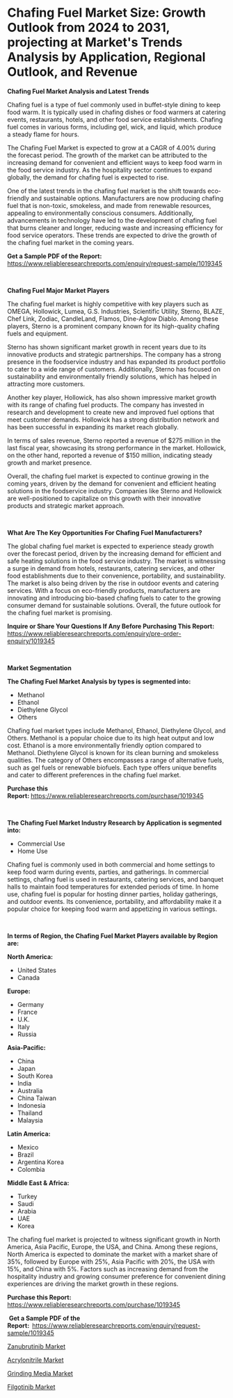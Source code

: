 <p><h1>Chafing Fuel Market Size: Growth Outlook from 2024 to 2031, projecting at Market's Trends Analysis by Application, Regional Outlook, and Revenue</h1></p><p><strong>Chafing Fuel Market Analysis and Latest Trends</strong></p>
<p><p>Chafing fuel is a type of fuel commonly used in buffet-style dining to keep food warm. It is typically used in chafing dishes or food warmers at catering events, restaurants, hotels, and other food service establishments. Chafing fuel comes in various forms, including gel, wick, and liquid, which produce a steady flame for hours.</p><p>The Chafing Fuel Market is expected to grow at a CAGR of 4.00% during the forecast period. The growth of the market can be attributed to the increasing demand for convenient and efficient ways to keep food warm in the food service industry. As the hospitality sector continues to expand globally, the demand for chafing fuel is expected to rise.</p><p>One of the latest trends in the chafing fuel market is the shift towards eco-friendly and sustainable options. Manufacturers are now producing chafing fuel that is non-toxic, smokeless, and made from renewable resources, appealing to environmentally conscious consumers. Additionally, advancements in technology have led to the development of chafing fuel that burns cleaner and longer, reducing waste and increasing efficiency for food service operators. These trends are expected to drive the growth of the chafing fuel market in the coming years.</p></p>
<p><strong>Get a Sample PDF of the Report:&nbsp;</strong> <a href="https://www.reliableresearchreports.com/enquiry/request-sample/1019345">https://www.reliableresearchreports.com/enquiry/request-sample/1019345</a></p>
<p>&nbsp;</p>
<p><strong>Chafing Fuel Major Market Players</strong></p>
<p><p>The chafing fuel market is highly competitive with key players such as OMEGA, Hollowick, Lumea, G.S. Industries, Scientific Utility, Sterno, BLAZE, Chef Link, Zodiac, CandleLand, Flamos, Dine-Aglow Diablo. Among these players, Sterno is a prominent company known for its high-quality chafing fuels and equipment.</p><p>Sterno has shown significant market growth in recent years due to its innovative products and strategic partnerships. The company has a strong presence in the foodservice industry and has expanded its product portfolio to cater to a wide range of customers. Additionally, Sterno has focused on sustainability and environmentally friendly solutions, which has helped in attracting more customers.</p><p>Another key player, Hollowick, has also shown impressive market growth with its range of chafing fuel products. The company has invested in research and development to create new and improved fuel options that meet customer demands. Hollowick has a strong distribution network and has been successful in expanding its market reach globally.</p><p>In terms of sales revenue, Sterno reported a revenue of $275 million in the last fiscal year, showcasing its strong performance in the market. Hollowick, on the other hand, reported a revenue of $150 million, indicating steady growth and market presence.</p><p>Overall, the chafing fuel market is expected to continue growing in the coming years, driven by the demand for convenient and efficient heating solutions in the foodservice industry. Companies like Sterno and Hollowick are well-positioned to capitalize on this growth with their innovative products and strategic market approach.</p></p>
<p>&nbsp;</p>
<p><strong>What Are The Key Opportunities For Chafing Fuel Manufacturers?</strong></p>
<p><p>The global chafing fuel market is expected to experience steady growth over the forecast period, driven by the increasing demand for efficient and safe heating solutions in the food service industry. The market is witnessing a surge in demand from hotels, restaurants, catering services, and other food establishments due to their convenience, portability, and sustainability. The market is also being driven by the rise in outdoor events and catering services. With a focus on eco-friendly products, manufacturers are innovating and introducing bio-based chafing fuels to cater to the growing consumer demand for sustainable solutions. Overall, the future outlook for the chafing fuel market is promising.</p></p>
<p><strong>Inquire or Share Your Questions If Any Before Purchasing This Report:</strong> <a href="https://www.reliableresearchreports.com/enquiry/pre-order-enquiry/1019345">https://www.reliableresearchreports.com/enquiry/pre-order-enquiry/1019345</a></p>
<p>&nbsp;</p>
<p><strong>Market Segmentation</strong></p>
<p><strong>The Chafing Fuel Market Analysis by types is segmented into:</strong></p>
<p><ul><li>Methanol</li><li>Ethanol</li><li>Diethylene Glycol</li><li>Others</li></ul></p>
<p><p>Chafing fuel market types include Methanol, Ethanol, Diethylene Glycol, and Others. Methanol is a popular choice due to its high heat output and low cost. Ethanol is a more environmentally friendly option compared to Methanol. Diethylene Glycol is known for its clean burning and smokeless qualities. The category of Others encompasses a range of alternative fuels, such as gel fuels or renewable biofuels. Each type offers unique benefits and cater to different preferences in the chafing fuel market.</p></p>
<p><strong>Purchase this Report:&nbsp;</strong><a href="https://www.reliableresearchreports.com/purchase/1019345">https://www.reliableresearchreports.com/purchase/1019345</a></p>
<p>&nbsp;</p>
<p><strong>The Chafing Fuel Market Industry Research by Application is segmented into:</strong></p>
<p><ul><li>Commercial Use</li><li>Home Use</li></ul></p>
<p><p>Chafing fuel is commonly used in both commercial and home settings to keep food warm during events, parties, and gatherings. In commercial settings, chafing fuel is used in restaurants, catering services, and banquet halls to maintain food temperatures for extended periods of time. In home use, chafing fuel is popular for hosting dinner parties, holiday gatherings, and outdoor events. Its convenience, portability, and affordability make it a popular choice for keeping food warm and appetizing in various settings.</p></p>
<p>&nbsp;</p>
<p><strong>In terms of Region, the Chafing Fuel Market Players available by Region are:</strong></p>
<p>
    <p> <strong> North America: </strong>
        <ul>
            <li>United States</li>
            <li>Canada</li>
        </ul>
        </p> 
    <p> <strong> Europe: </strong>
        <ul>
            <li>Germany</li>
            <li>France</li>
            <li>U.K.</li>
            <li>Italy</li>
            <li>Russia</li>
        </ul>
        </p> 
    <p> <strong> Asia-Pacific: </strong>
        <ul>
            <li>China</li>
            <li>Japan</li>
            <li>South Korea</li>
            <li>India</li>
            <li>Australia</li>
            <li>China Taiwan</li>
            <li>Indonesia</li>
            <li>Thailand</li>
            <li>Malaysia</li>
        </ul>
        </p> 
    <p> <strong> Latin America: </strong>
        <ul>
            <li>Mexico</li>
            <li>Brazil</li>
            <li>Argentina Korea</li>
            <li>Colombia</li>
        </ul>
        </p> 
    <p> <strong> Middle East & Africa: </strong>
        <ul>
            <li>Turkey</li>
            <li>Saudi</li>
            <li>Arabia</li>
            <li>UAE</li>
            <li>Korea</li>
        </ul>
    </p>
    </p>
<p><p>The chafing fuel market is projected to witness significant growth in North America, Asia Pacific, Europe, the USA, and China. Among these regions, North America is expected to dominate the market with a market share of 35%, followed by Europe with 25%, Asia Pacific with 20%, the USA with 15%, and China with 5%. Factors such as increasing demand from the hospitality industry and growing consumer preference for convenient dining experiences are driving the market growth in these regions.</p></p>
<p><strong>Purchase this Report: </strong><a href="https://www.reliableresearchreports.com/purchase/1019345">https://www.reliableresearchreports.com/purchase/1019345</a></p>
<p>&nbsp;<strong>Get a Sample PDF of the Report:&nbsp;&nbsp;</strong><a href="https://www.reliableresearchreports.com/enquiry/request-sample/1019345">https://www.reliableresearchreports.com/enquiry/request-sample/1019345</a></p>
<p><strong></strong></p>
<p><p><a href="https://issuu.com/reportprime-2/docs/zanubrutinib-market-size-2030.pptx">Zanubrutinib Market</a></p><p><a href="https://github.com/brenzgnarento/Market-Research-Report-List-1/blob/main/acrylonitrile-market.md">Acrylonitrile Market</a></p><p><a href="https://github.com/jerrycopelandthomaswsqd8q/Market-Research-Report-List-1/blob/main/grinding-media-market.md">Grinding Media Market</a></p><p><a href="https://issuu.com/reportprime-2/docs/filgotinib-market-size-2030.pptx">Filgotinib Market</a></p></p>